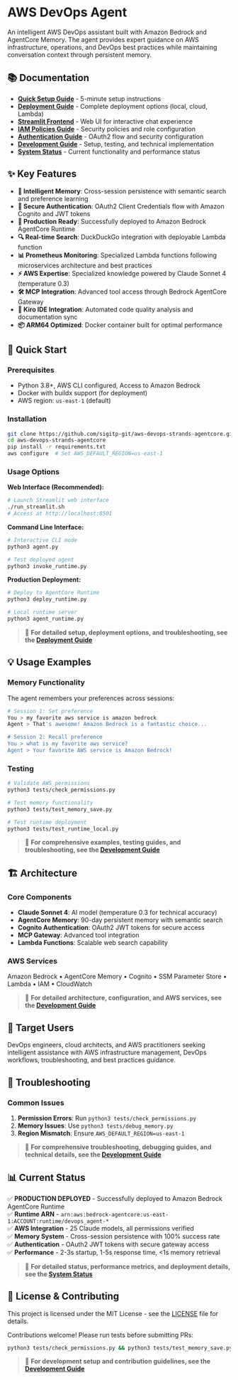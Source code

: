 # AWS DevOps Agent

An intelligent AWS DevOps assistant built with Amazon Bedrock and AgentCore Memory. The agent provides expert guidance on AWS infrastructure, operations, and DevOps best practices while maintaining conversation context through persistent memory.

## 📚 Documentation

- **[Quick Setup Guide](SETUP.md)** - 5-minute setup instructions
- **[Deployment Guide](DEPLOYMENT.md)** - Complete deployment options (local, cloud, Lambda)
- **[Streamlit Frontend](STREAMLIT_FRONTEND.md)** - Web UI for interactive chat experience
- **[IAM Policies Guide](../iampolicies/README.md)** - Security policies and role configuration
- **[Authentication Guide](AUTHENTICATION.md)** - OAuth2 flow and security configuration  
- **[Development Guide](DEVELOPMENT.md)** - Setup, testing, and technical implementation
- **[System Status](STATUS.md)** - Current functionality and performance status

## ✨ Key Features

- **🧠 Intelligent Memory**: Cross-session persistence with semantic search and preference learning
- **🔐 Secure Authentication**: OAuth2 Client Credentials flow with Amazon Cognito and JWT tokens
- **🚀 Production Ready**: Successfully deployed to Amazon Bedrock AgentCore Runtime
- **🔍 Real-time Search**: DuckDuckGo integration with deployable Lambda function
- **📊 Prometheus Monitoring**: Specialized Lambda functions following microservices architecture and best practices
- **⚡ AWS Expertise**: Specialized knowledge powered by Claude Sonnet 4 (temperature 0.3)
- **🛠️ MCP Integration**: Advanced tool access through Bedrock AgentCore Gateway
- **🎯 Kiro IDE Integration**: Automated code quality analysis and documentation sync
- **📦 ARM64 Optimized**: Docker container built for optimal performance

## 🚀 Quick Start

### Prerequisites
- Python 3.8+, AWS CLI configured, Access to Amazon Bedrock
- Docker with buildx support (for deployment)
- AWS region: `us-east-1` (default)

### Installation
```bash
git clone https://github.com/sigitp-git/aws-devops-strands-agentcore.git
cd aws-devops-strands-agentcore
pip install -r requirements.txt
aws configure  # Set AWS_DEFAULT_REGION=us-east-1
```

### Usage Options

**Web Interface (Recommended):**
```bash
# Launch Streamlit web interface
./run_streamlit.sh
# Access at http://localhost:8501
```

**Command Line Interface:**
```bash
# Interactive CLI mode
python3 agent.py

# Test deployed agent
python3 invoke_runtime.py
```

**Production Deployment:**
```bash
# Deploy to AgentCore Runtime
python3 deploy_runtime.py

# Local runtime server
python3 agent_runtime.py
```

> 📖 **For detailed setup, deployment options, and troubleshooting, see the [Deployment Guide](DEPLOYMENT.md)**

## 💡 Usage Examples

### Memory Functionality
The agent remembers your preferences across sessions:

```bash
# Session 1: Set preference
You > my favorite aws service is amazon bedrock
Agent > That's awesome! Amazon Bedrock is a fantastic choice...

# Session 2: Recall preference  
You > what is my favorite aws service?
Agent > Your favorite AWS service is Amazon Bedrock!
```

### Testing
```bash
# Validate AWS permissions
python3 tests/check_permissions.py

# Test memory functionality  
python3 tests/test_memory_save.py

# Test runtime deployment
python3 tests/test_runtime_local.py
```

> 📖 **For comprehensive examples, testing guides, and troubleshooting, see the [Development Guide](DEVELOPMENT.md)**

## 🏗️ Architecture

### Core Components
- **Claude Sonnet 4**: AI model (temperature 0.3 for technical accuracy)
- **AgentCore Memory**: 90-day persistent memory with semantic search
- **Cognito Authentication**: OAuth2 JWT tokens for secure access
- **MCP Gateway**: Advanced tool integration
- **Lambda Functions**: Scalable web search capability

### AWS Services
Amazon Bedrock • AgentCore Memory • Cognito • SSM Parameter Store • Lambda • IAM • CloudWatch

> 📖 **For detailed architecture, configuration, and AWS services, see the [Development Guide](DEVELOPMENT.md)**

## 🎯 Target Users

DevOps engineers, cloud architects, and AWS practitioners seeking intelligent assistance with AWS infrastructure management, DevOps workflows, troubleshooting, and best practices guidance.

## 🔧 Troubleshooting

### Common Issues
1. **Permission Errors**: Run `python3 tests/check_permissions.py`
2. **Memory Issues**: Use `python3 tests/debug_memory.py`  
3. **Region Mismatch**: Ensure `AWS_DEFAULT_REGION=us-east-1`

> 📖 **For comprehensive troubleshooting, debugging guides, and technical details, see the [Development Guide](DEVELOPMENT.md)**

## 📊 Current Status

✅ **PRODUCTION DEPLOYED** - Successfully deployed to Amazon Bedrock AgentCore Runtime  
✅ **Runtime ARN** - `arn:aws:bedrock-agentcore:us-east-1:ACCOUNT:runtime/devops_agent-*`  
✅ **AWS Integration** - 25 Claude models, all permissions verified  
✅ **Memory System** - Cross-session persistence with 100% success rate  
✅ **Authentication** - OAuth2 JWT tokens with secure gateway access  
✅ **Performance** - 2-3s startup, 1-5s response time, <1s memory retrieval  

> 📖 **For detailed status, performance metrics, and deployment details, see the [System Status](STATUS.md)**

## 📄 License & Contributing

This project is licensed under the MIT License - see the [LICENSE](../LICENSE) file for details.

Contributions welcome! Please run tests before submitting PRs:
```bash
python3 tests/check_permissions.py && python3 tests/test_memory_save.py
```

> 📖 **For development setup and contribution guidelines, see the [Development Guide](DEVELOPMENT.md)**
